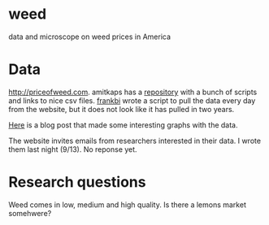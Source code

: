 # weed
data and microscope on weed prices in America

# Data 

http://priceofweed.com. amitkaps has a [repository](https://github.com/amitkaps/weed) with a bunch of scripts and links to nice csv files. [frankbi](https://github.com/frankbi/price-of-weed) wrote a script to pull the data every day from the website, but it does not look like it has pulled in two years. 

[Here](http://hiphoff.com/price-of-weed/) is a blog post that made some interesting graphs with the data.

The website invites emails from researchers interested in their data. I wrote them last night (9/13). No reponse yet. 

# Research questions

Weed comes in low, medium and high quality. Is there a lemons market somehwere?
